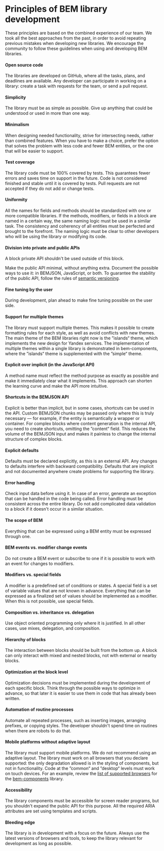 Principles of BEM library development
=====================================

These principles are based on the combined experience of our team. We took all the best approaches from the past, in order to avoid repeating previous mistakes when developing new libraries. We encourage the community to follow these guidelines when using and developing BEM libraries.

#### Open source code

The libraries are developed on GitHub, where all the tasks, plans, and deadlines are available. Any developer can participate in working on a library: create a task with requests for the team, or send a pull request.

#### Simplicity

The library must be as simple as possible. Give up anything that could be understood or used in more than one way.

#### Minimalism

When designing needed functionality, strive for intersecting needs, rather than combined features. When you have to make a choice, prefer the option that solves the problem with less code and fewer BEM entities, or the one that will be easier to support.

#### Test coverage

The library code must be 100% covered by tests. This guarantees fewer errors and saves time on support in the future. Code is not considered finished and stable until it is covered by tests. Pull requests are not accepted if they do not add or change tests.

#### Uniformity

All the names for fields and methods should be standardized with one or more compatible libraries. If the methods, modifiers, or fields in a block are named in a certain way, the same naming logic must be used in a similar task. The consistency and coherency of all entities must be perfected and brought to the forefront. The naming logic must be clear to other developers who will be using the library or modifying its code.

#### Division into private and public APIs

A block private API shouldn't be used outside of this block.

Make the public API minimal, without anything extra. Document the possible ways to use it: in BEMJSON, JavaScript, or both. To guarantee the stability of the public API, follow the rules of [semantic versioning](http://semver.org).

#### Fine tuning by the user

During development, plan ahead to make fine tuning possible on the user side.

#### Support for multiple themes

The library must support multiple themes. This makes it possible to create formatting rules for each style, as well as avoid conflicts with new themes.
The main theme of the BEM libraries right now is the ”islands“ theme, which implements the new design for Yandex services. The implementation of multiple themes within a single library is demonstrated in bem-components, where the ”islands“ theme is supplemented with the ”simple“ theme.

#### Explicit over implicit (in the JavaScript API)

A method name must reflect the method purpose as exactly as possible and make it immediately clear what it implements. This approach can shorten the learning curve and make the API more intuitive.

#### Shortcuts in the BEMJSON API

Explicit is better than implicit, but in some cases, shortcuts can be used in the API. Custom BEMJSON chunks may be passed only where this is truly necessary — for example, if the entity is semantically a wrapper or container. For complex blocks where content generation is the internal API, you need to create shortcuts, omitting the ”content“ field. This reduces the volume of the BEMJSON input and makes it painless to change the internal structure of complex blocks.

#### Explicit defaults

Defaults must be declared explicitly, as this is an external API. Any changes to defaults interfere with backward compatibility. Defaults that are implicit and not documented anywhere create problems for supporting the library.

#### Error handling

Check input data before using it. In case of an error, generate an exception that can be handled in the code being called.
Error handling must be consistent across the entire library. Do not add complicated data validation to a block if it doesn't occur in a similar situation.

#### The scope of BEM

Everything that can be expressed using a BEM entity must be expressed through one.

#### BEM events vs. modifier change events

Do not create a BEM event or subscribe to one if it is possible to work with an event for changes to modifiers.

#### Modifiers vs. special fields

A modifier is a predefined set of conditions or states. A special field is a set of variable values that are not known in advance.
Everything that can be expressed as a finalized set of values should be implemented as a modifier. When this is not possible, use special fields.

#### Composition vs. inheritance vs. delegation

Use object oriented programming only where it is justified. In all other cases, use mixes, delegation, and composition.

#### Hierarchy of blocks

The interaction between blocks should be built from the bottom up. A block can only interact with mixed and nested blocks, not with external or nearby blocks.

#### Optimization at the block level

Optimization decisions must be implemented during the development of each specific block. Think through the possible ways to optimize in advance, so that later it is easier to use them in code that has already been written.

#### Automation of routine processes

Automate all repeated processes, such as inserting images, arranging prefixes, or copying styles. The developer shouldn't spend time on routines when there are robots to do that.

#### Mobile platforms without adaptive layout

The library must support mobile platforms. We do not recommend using an adaptive layout. The library must work on all browsers that you declare supported: the only degradation allowed is in the styling of components, but not in functionality. Code at the ”common“ and ”desktop“ levels must work on touch devices. For an example, review the [list of supported browsers](https://en.bem.info/libs/bem-components/current/#supported-browsers) for the [bem-components](https://en.bem.info/libs/bem-components/) library.

#### Accessibility

The library components must be accessible for screen reader programs, but you shouldn't expand the public API for this purpose. All the required ARIA attributes are set using templates and scripts.

#### Bleeding edge

The library is in development with a focus on the future. Always use the latest versions of browsers and tools, to keep the library relevant for development as long as possible.
